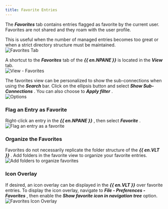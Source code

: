 ```yaml
---
title: Favorite Entries
---
```

The ***Favorites*** tab contains entries flagged as favorite by the current user. Favorites are not shared and they roam with the user profile.  

This is useful when the number of managed entries becomes too great or when a strict directory structure must be maintained.  
![Favorites Tab](/img/en/rdm/mac/clip6007.png) 

A shortcut to the ***Favorites*** tab of the ***{{ en.NPANE }}*** is located in the ***View*** tab.  
![View - Favorites](/img/en/rdm/mac/RDMMac2002.png) 

The favorites view can be personalized to show the sub-connections when using the ***Search*** bar. Click on the ellipsis button and select ***Show Sub-Connections*** . You can also choose to ***Apply filter*** .  
![Options](/img/en/rdm/mac/RDMMac2001.png) 

### Flag an Entry as Favorite 

Right-click an entry in the ***{{ en.NPANE }}*** , then select ***Favorite*** .  
![Flag an entry as a favorite](/img/en/rdm/mac/RDMMac2003.png) 

### Organize the Favorites 

Favorites do not necessarily replicate the folder structure of the ***{{ en.VLT }}*** . Add folders in the favorite view to organize your favorite entries.  
![Add folders to organize favorites](/img/en/rdm/mac/RDMMac2004.png) 

### Icon Overlay 

If desired, an icon overlay can be displayed in the ***{{ en.VLT }}*** over favorite entries. To display the icon overlay, navigate to ***File - Preferences - Favorites*** , then enable the ***Show favorite icon in navigation tree*** option.  
![Favorites Icon Overlay](/img/en/rdm/mac/RDMMac2007.png) 

